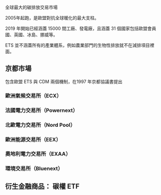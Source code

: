 
全球最大的碳排放交易市場


2005年起跑，是歐盟對抗全球暖化的最大支柱。

2019 年開始已經涵蓋 15000 間工廠、發電廠，且涵蓋 31 個國家包括歐盟會員國、英國、冰島、挪威等。

ETS 並不涵蓋所有的產業體系，例如農業部門的生物性排放就不在減排項目裡面。

## 京都市場

包含歐盟 ETS 與 CDM 兩個機制，在1997 年京都協議書提出

### 歐洲氣候交易所（ECX）

### 法國電力交易所（Powernext）

### 北歐電力交易所（Nord Pool）

### 歐洲能源交易所（EEX）

### 奧地利電力交易所（EXAA）

### 環境交易所（Bluenext）


## 衍生金融商品： 碳權 ETF


